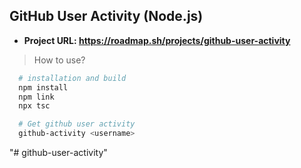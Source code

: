 ## GitHub User Activity (Node.js)

- **Project URL: https://roadmap.sh/projects/github-user-activity**

> How to use?

```bash
  # installation and build
  npm install
  npm link
  npx tsc

  # Get github user activity
  github-activity <username>
```
"# github-user-activity" 
